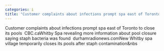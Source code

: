 ```yaml
---
categories: i
title: "Customer complaints about infections prompt spa east of Toronto to close its pools  CBCca"
---
```

Customer complaints about infections prompt spa east of Toronto to close its pools&nbsp;&nbsp;CBC.caWhitby Spa revealing more information about pool closure saying staph bacteria was found&nbsp;&nbsp;durhamradionews.comNew Whitby spa village temporarily closes its pools after staph contamination&nbs